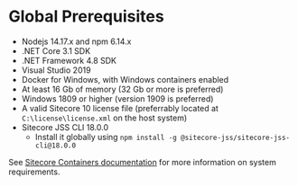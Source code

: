 # Global Prerequisites

- Nodejs 14.17.x and npm 6.14.x
- .NET Core 3.1 SDK
- .NET Framework 4.8 SDK
- Visual Studio 2019
- Docker for Windows, with Windows containers enabled
- At least 16 Gb of memory (32 Gb or more is preferred)
- Windows 1809 or higher (version 1909 is preferred)
- A valid Sitecore 10 license file (preferrably located at `C:\license\license.xml` on the host system)
- Sitecore JSS CLI 18.0.0
  - Install it globally using `npm install -g @sitecore-jss/sitecore-jss-cli@18.0.0`

See [Sitecore Containers documentation](https://doc.sitecore.com/en/developers/101/developer-tools/set-up-the-environment.html) for more information on system requirements.
